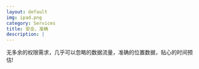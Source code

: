 ```yaml
---
layout: default
img: ipad.png
category: Services
title: 安全、准确
description: |
---
```

  无多余的权限需求，几乎可以忽略的数据流量，准确的位置数据，贴心的时间预估!